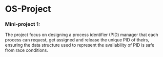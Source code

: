 # OS-Project

### Mini-project 1: 
The project focus on designing a process identifier (PID) manager that each process can request, get assigned and release the unique PID of theirs, ensuring the data structure used to represent the availability of PID is safe from race conditions.
